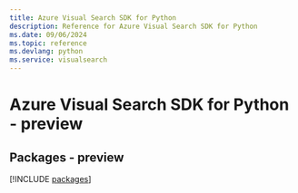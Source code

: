 ```yaml
---
title: Azure Visual Search SDK for Python
description: Reference for Azure Visual Search SDK for Python
ms.date: 09/06/2024
ms.topic: reference
ms.devlang: python
ms.service: visualsearch
---
```

# Azure Visual Search SDK for Python - preview
## Packages - preview
[!INCLUDE [packages](visual-search-index.md)]